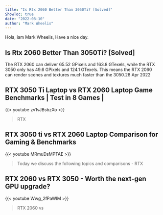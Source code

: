 ```yaml
---
title: "Is Rtx 2060 Better Than 3050Ti? [Solved]"
ShowToc: true 
date: "2022-08-10"
author: "Mark Wheelis" 
---
```


Hola, iam Mark Wheelis, Have a nice day.
## Is Rtx 2060 Better Than 3050Ti? [Solved]
The RTX 2060 can deliver 65.52 GPixels and 163.8 GTexels, while the RTX 3050 only has 49.6 GPixels and 124.1 GTexels. This means the RTX 2060 can render scenes and textures much faster than the 3050.28 Apr 2022

## RTX 3050 Ti Laptop vs RTX 2060 Laptop Game Benchmarks | Test in 8 Games |
{{< youtube zv1vJBsbzXo >}}
>RTX 

## RTX 3050 ti vs RTX 2060 Laptop Comparison for Gaming & Benchmarks
{{< youtube MRmuDsMPTAE >}}
>Today we discuss the following topics and comparisons - RTX 

## RTX 2060 vs RTX 3050 - Worth the next-gen GPU upgrade?
{{< youtube Wwg_2fPaWlM >}}
>RTX 2060 vs

